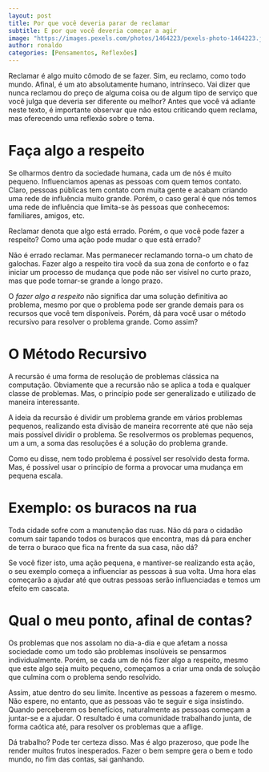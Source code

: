 ```yaml
---
layout: post
title: Por que você deveria parar de reclamar
subtitle: E por que você deveria começar a agir
image: "https://images.pexels.com/photos/1464223/pexels-photo-1464223.jpeg"
author: ronaldo
categories: [Pensamentos, Reflexões]
---
```


Reclamar é algo muito cômodo de se fazer. Sim, eu reclamo, como todo mundo.
Afinal, é um ato absolutamente humano, intrínseco. Vai dizer que nunca reclamou
do preço de alguma coisa ou de algum tipo de serviço que você julga que deveria
ser diferente ou melhor? Antes que você vá adiante neste texto, é importante
observar que não estou criticando quem reclama, mas oferecendo uma reflexão
sobre o tema.

# Faça algo a respeito

Se olharmos dentro da sociedade humana, cada um de nós é muito pequeno.
Influenciamos apenas as pessoas com quem temos contato. Claro, pessoas públicas
tem contato com muita gente e acabam criando uma rede de influência muito
grande. Porém, o caso geral é que nós temos uma rede de influência que limita-se
às pessoas que conhecemos: familiares, amigos, etc.

Reclamar denota que algo está errado. Porém, o que você pode fazer a respeito?
Como uma ação pode mudar o que está errado?

Não é errado reclamar. Mas permanecer reclamando torna-o um chato de galochas.
Fazer algo a respeito tira você da sua zona de conforto e o faz iniciar um
processo de mudança que pode não ser visível no curto prazo, mas que pode
tornar-se grande a longo prazo.

O *fazer algo a respeito* não significa dar uma solução definitiva ao problema,
mesmo por que o problema pode ser grande demais para os recursos que você tem
disponíveis. Porém, dá para você usar o método recursivo para resolver o
problema grande. Como assim?

# O Método Recursivo

A recursão é uma forma de resolução de problemas clássica na computação.
Obviamente que a recursão não se aplica a toda e qualquer classe de problemas.
Mas, o princípio pode ser generalizado e utilizado de maneira interessante.

A ideia da recursão é dividir um problema grande em vários problemas pequenos,
realizando esta divisão de maneira recorrente até que não seja mais possível
dividir o problema. Se resolvermos os problemas pequenos, um a um, a soma das
resoluções é a solução do problema grande.

Como eu disse, nem todo problema é possível ser resolvido desta forma. Mas, é
possível usar o princípio de forma a provocar uma mudança em pequena escala.

# Exemplo: os buracos na rua

Toda cidade sofre com a manutenção das ruas. Não dá para o cidadão comum sair
tapando todos os buracos que encontra, mas dá para encher de terra o buraco que
fica na frente da sua casa, não dá?

Se você fizer isto, uma ação pequena, e mantiver-se realizando esta ação, o seu
exemplo começa a influenciar as pessoas à sua volta. Uma hora elas começarão a
ajudar até que outras pessoas serão influenciadas e temos um efeito em cascata.

# Qual o meu ponto, afinal de contas?

Os problemas que nos assolam no dia-a-dia e que afetam a nossa sociedade como um
todo são problemas insolúveis se pensarmos individualmente. Porém, se cada um de
nós fizer algo a respeito, mesmo que este algo seja muito pequeno, começamos a
criar uma onda de solução que culmina com o problema sendo resolvido.

Assim, atue dentro do seu limite. Incentive as pessoas a fazerem o mesmo. Não
espere, no entanto, que as pessoas vão te seguir e siga insistindo. Quando
perceberem os benefícios, naturalmente as pessoas começam a juntar-se e a
ajudar. O resultado é uma comunidade trabalhando junta, de forma caótica até,
para resolver os problemas que a aflige.

Dá trabalho? Pode ter certeza disso. Mas é algo prazeroso, que pode lhe render
muitos frutos inesperados. Fazer o bem sempre gera o bem e todo mundo, no fim
das contas, sai ganhando.
